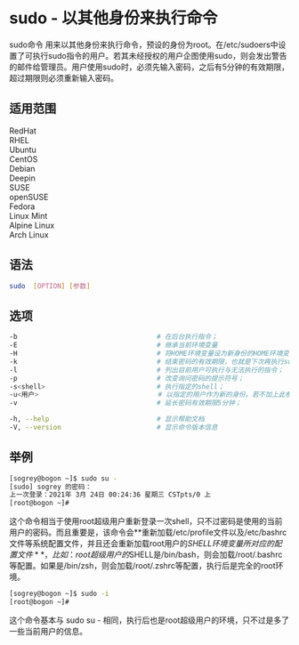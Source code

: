 # sudo - 以其他身份来执行命令

sudo命令 用来以其他身份来执行命令，预设的身份为root。在/etc/sudoers中设置了可执行sudo指令的用户。若其未经授权的用户企图使用sudo，则会发出警告的邮件给管理员。用户使用sudo时，必须先输入密码，之后有5分钟的有效期限，超过期限则必须重新输入密码。

## 适用范围

<!-- <div class="svg linux">Linux</div> -->
<div class="svg redhat">RedHat</div>
<div class="svg rhel">RHEL</div>
<div class="svg ubuntu">Ubuntu</div>
<div class="svg centos">CentOS</div>
<div class="svg debian">Debian</div>
<div class="svg deepin">Deepin</div>
<div class="svg suse">SUSE</div>
<div class="svg opensuse">openSUSE</div>
<div class="svg fedora">Fedora</div>
<div class="svg linuxmint">Linux Mint</div>
<!-- <div class="svg mxlinux">MX Linux</div> -->
<div class="svg alpinelinux">Alpine Linux</div>
<div class="svg archlinux">Arch Linux</div>

## 语法

``` bash
sudo  [OPTION] [参数]
```

## 选项

``` bash
-b                                   # 在后台执行指令；
-E                                   # 继承当前环境变量
-H                                   # 将HOME环境变量设为新身份的HOME环境变量；
-k                                   # 结束密码的有效期限，也就是下次再执行sudo时便需要输入密码；。
-l                                   # 列出目前用户可执行与无法执行的指令；
-p                                   # 改变询问密码的提示符号；
-s<shell>                            # 执行指定的shell；
-u<用户>                              # 以指定的用户作为新的身份。若不加上此参数，则预设以root作为新的身份；
-v                                   # 延长密码有效期限5分钟；

-h, --help                           # 显示帮助文档
-V, --version                        # 显示命令版本信息
```
## 举例

``` bash
[sogrey@bogon ~]$ sudo su -
[sudo] sogrey 的密码：
上一次登录：2021年 3月 24日 00:24:36 星期三 CSTpts/0 上
[root@bogon ~]# 
```
这个命令相当于使用root超级用户重新登录一次shell，只不过密码是使用的当前用户的密码。而且重要是，该命令会**重新加载/etc/profile文件以及/etc/bashrc文件等系统配置文件，并且还会重新加载root用户的$SHELL环境变量所对应的配置文件** ，比如：root超级用户的$SHELL是/bin/bash，则会加载/root/.bashrc等配置。如果是/bin/zsh，则会加载/root/.zshrc等配置，执行后是完全的root环境。

``` bash
[sogrey@bogon ~]$ sudo -i
[root@bogon ~]# 
```
这个命令基本与 sudo su - 相同，执行后也是root超级用户的环境，只不过是多了一些当前用户的信息。
